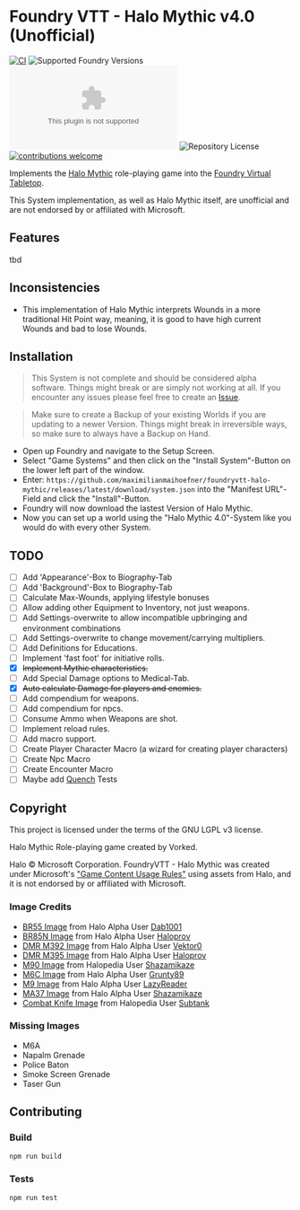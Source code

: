 # Foundry VTT - Halo Mythic v4.0 (Unofficial)
[![CI](https://github.com/maximilianmaihoefner/foundryvtt-halo-mythic/actions/workflows/ci.yml/badge.svg)](https://github.com/maximilianmaihoefner/foundryvtt-halo-mythic/actions/workflows/ci.yml)
![Supported Foundry Versions](https://img.shields.io/endpoint?url=https://foundryshields.com/version?url=https://raw.githubusercontent.com/maximilianmaihoefner/foundryvtt-halo-mythic/main/public/system.json)
![Latest Release Download Count](https://img.shields.io/github/downloads/maximilianmaihoefner/foundryvtt-halo-mythic/latest/mythic.zip)
![Repository License](https://img.shields.io/github/license/maximilianmaihoefner/foundryvtt-halo-mythic)
[![contributions welcome](https://img.shields.io/badge/contributions-welcome-brightgreen.svg?style=flat)](https://github.com/maximilianmaihoefner/foundryvtt-halo-mythic/issues)

Implements the [Halo Mythic](https://www.reddit.com/r/HaloMythic/) role-playing game into the [Foundry Virtual Tabletop](https://foundryvtt.com).

This System implementation, as well as Halo Mythic itself, are unofficial and are not endorsed by or affiliated with Microsoft.

## Features
tbd

## Inconsistencies
- This implementation of Halo Mythic interprets Wounds in a more traditional Hit Point way, meaning, it is
  good to have high current Wounds and bad to lose Wounds.

## Installation

> This System is not complete and should be considered alpha software.
  Things might break or are simply not working at all. If you encounter any issues please
  feel free to create an [Issue](https://github.com/maximilianmaihoefner/foundryvtt-halo-mythic/issues/new/choose).

> Make sure to create a Backup of your existing Worlds if you are updating to a newer Version.
  Things might break in irreversible ways, so make sure to always have a Backup on Hand.

- Open up Foundry and navigate to the Setup Screen.
- Select "Game Systems" and then click on the "Install System"-Button on the lower left part of the window.
- Enter: `https://github.com/maximilianmaihoefner/foundryvtt-halo-mythic/releases/latest/download/system.json`
  into the "Manifest URL"-Field and click the "Install"-Button.
- Foundry will now download the lastest Version of Halo Mythic.
- Now you can set up a world using the "Halo Mythic 4.0"-System like you would do with every other System.

## TODO
- [ ] Add 'Appearance'-Box to Biography-Tab
- [ ] Add 'Background'-Box to Biography-Tab
- [ ] Calculate Max-Wounds, applying lifestyle bonuses
- [ ] Allow adding other Equipment to Inventory, not just weapons.
- [ ] Add Settings-overwrite to allow incompatible upbringing and environment combinations
- [ ] Add Settings-overwrite to change movement/carrying multipliers.
- [ ] Add Definitions for Educations.
- [ ] Implement 'fast foot' for initiative rolls.
- [X] ~~Implement Mythic characteristics.~~
- [ ] Add Special Damage options to Medical-Tab.
- [X] ~~Auto calculate Damage for players and enemies.~~
- [ ] Add compendium for weapons.
- [ ] Add compendium for npcs.
- [ ] Consume Ammo when Weapons are shot.
- [ ] Implement reload rules.
- [ ] Add macro support.
- [ ] Create Player Character Macro (a wizard for creating player characters)
- [ ] Create Npc Macro
- [ ] Create Encounter Macro
- [ ] Maybe add [Quench](https://github.com/schultzcole/FVTT-Quench) Tests

## Copyright
This project is licensed under the terms of the GNU LGPL v3 license.

Halo Mythic Role-playing game created by Vorked.

Halo © Microsoft Corporation. FoundryVTT - Halo Mythic was created under Microsoft's
["Game Content Usage Rules"](https://www.xbox.com/en-US/developers/rules)
using assets from Halo, and it is not endorsed by or affiliated with Microsoft.

### Image Credits
- [BR55 Image](https://halo.fandom.com/wiki/BR55_Service_Rifle?file=H5G_Render_BR55_Service_Rifle.png) from Halo Alpha User [Dab1001](https://halo.fandom.com/wiki/User:Dab1001)
- [BR85N Image](https://halo.fandom.com/wiki/BR85N_Service_Rifle?file=H5G_Render_BattleRifle.png) from Halo Alpha User [Haloprov](https://halo.fandom.com/wiki/User:Haloprov)
- [DMR M392 Image](https://halo.fandom.com/wiki/M392_Designated_Marksman_Rifle?file=HReach-M392-DMR-Profile.png) from Halo Alpha User [Vektor0](https://halo.fandom.com/wiki/User:Vektor0)
- [DMR M395 Image](https://halo.fandom.com/wiki/M395_Designated_Marksman_Rifle?file=H4-M395DMR-SideRender.png) from Halo Alpha User [Haloprov](https://halo.fandom.com/wiki/User:Haloprov)
- [M90 Image](https://www.halopedia.org/File:H3-M90-Shotgun-Side.png) from Halopedia User [Shazamikaze](https://www.halopedia.org/User:Shazamikaze)
- [M6C Image](https://halo.fandom.com/wiki/M6C_Personal_Defense_Weapon_System?file=H2A_Render_M6C.png) from Halo Alpha User [Grunty89](https://halo.fandom.com/wiki/User:Grunty89)
- [M9 Image](https://halo.fandom.com/wiki/M9_High-Explosive_Dual-Purpose_grenade?file=H2A_M9Frag.png) from Halo Alpha User [LazyReader](https://halo.fandom.com/wiki/User:LazyReader)
- [MA37 Image](https://halo.fandom.com/wiki/MA37_Individual_Combat_Weapon_System?file=HaloReach_-_MA37.png) from Halo Alpha User [Shazamikaze](https://www.halopedia.org/User:Shazamikaze)
- [Combat Knife Image](https://www.halopedia.org/File:Combat_Knife.png) from Halopedia User [Subtank](https://www.halopedia.org/User:Subtank)

### Missing Images
- M6A
- Napalm Grenade
- Police Baton
- Smoke Screen Grenade
- Taser Gun

## Contributing

### Build
```bash
npm run build
```

### Tests
```bash
npm run test
```
